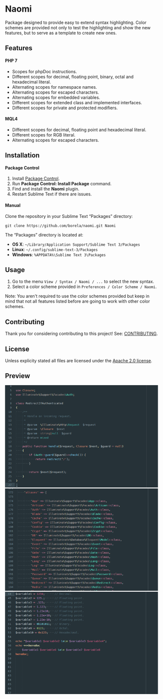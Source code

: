 # Naomi

Package designed to provide easy to extend syntax highlighting. Color schemes
are provided not only to test the highlighting and show the new features, but to
serve as a template to create new ones.

## Features

#### PHP 7

* Scopes for phpDoc instructions.
* Different scopes for decimal, floating point, binary, octal and hexadecimal
literal.
* Alternating scopes for namespace names.
* Alternating scopes for escaped characters.
* Alternating scopes for embedded variables.
* Different scopes for extended class and implemented interfaces.
* Different scopes for private and protected modifiers.

#### MQL4

* Different scopes for decimal, floating point and hexadecimal literal.
* Different scopes for RGB literal.
* Alternating scopes for escaped characters.

## Installation

#### Package Control

1. Install [Package Control](https://packagecontrol.io/installation).
2. Run **Package Control: Install Package** command.
3. Find and install the **Naomi** plugin.
4. Restart Sublime Text if there are issues.

#### Manual

Clone the repository in your Sublime Text “Packages” directory:

    git clone https://github.com/borela/naomi.git Naomi

The “Packages” directory is located at:

* **OS X**: `~/Library/Application Support/Sublime Text 3/Packages`
* **Linux**: `~/.config/sublime-text-3/Packages`
* **Windows**: `%APPDATA%\Sublime Text 3\Packages`

## Usage

1. Go to the menu `View / Syntax / Naomi / ...` to select the new syntax.
2. Select a color scheme provided in `Preferences / Color Scheme / Naomi`.

Note: You aren't required to use the color schemes provided but keep in mind
that not all features listed before are going to work with other color schemes.

## Contributing

Thank you for considering contributing to this project! See: [CONTRIBUTING](CONTRIBUTING.md).

## License

Unless explicity stated all files are licensed under the [Apache 2.0 license](LICENSE.md).

## Preview

![Candyman PHP 7 preview 1](./preview/php7/candyman-1.png)
![Candyman PHP 7 preview 2](./preview/php7/candyman-2.png)
![Candyman PHP 7 preview 3](./preview/php7/candyman-3.png)
